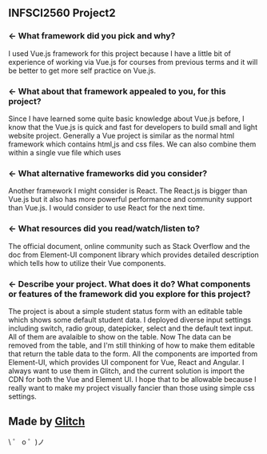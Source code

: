 ## INFSCI2560 Project2

### ← What framework did you pick and why?

I used Vue.js framework for this project because I have a little bit of experience of working via Vue.js for courses from previous terms and it will be better to get more self practice on Vue.js.

### ← What about that framework appealed to you, for this project?

Since I have learned some quite basic knowledge about Vue.js before, I know that the Vue.js is quick and fast for developers to build small and light website project. Generally a Vue project is similar as the normal html framework which contains html,js and css files. We can also combine them within a single vue file which uses 
### ← What alternative frameworks did you consider?

Another framework I might consider is React. The React.js is bigger than Vue.js but it also has more powerful performance and community support than Vue.js. I would consider to use React for the next time.

### ← What resources did you read/watch/listen to?

The official document, online community such as Stack Overflow and the doc from Element-UI component library which provides detailed description which tells how to utilize their Vue components.

### ← Describe your project. What does it do? What components or features of the framework did you explore for this project?

The project is about a simple student status form with an editable table which shows some default student data. I deployed diverse input settings including switch, radio group, datepicker, select and the default text input. All of them are avalaible to show on the table. Now The data can be removed from the table, and I'm still thinking of how to make them editable that return the table data to the form.
All the components are imported from Element-UI, which provides UI component for Vue, React and Angular. I always want to use them in Glitch, and the current solution is import the CDN for both the Vue and Element UI. I hope that to be allowable because I really want to make my project visually fancier than those using simple css settings.

## Made by [Glitch](https://glitch.com/)

\ ゜ o ゜)ノ
